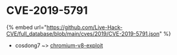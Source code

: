 # CVE-2019-5791
{% embed url="https://github.com/Live-Hack-CVE/full_database/blob/main/cves/2019/CVE-2019-5791.json" %}

* cosdong7 ~> [chromium-v8-exploit](https://www.alice-snow.ru/2019/database/cve-2019-5791/chromium-v8-exploit-cosdong7)